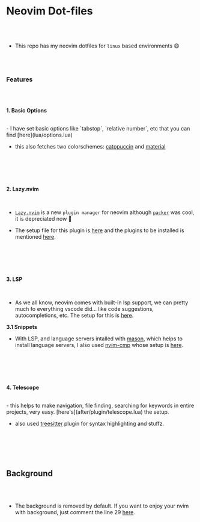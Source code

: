 # Neovim Dot-files

<br>
<br>

- This repo has my neovim dotfiles for `linux` based environments :smile:

<br>
<br>

### Features

<br>
<br>

__1. Basic Options__

<br>
  - I have set basic options like `tabstop`, `relative number`, etc that you can find [here](lua/options.lua)

  - this also fetches two colorschemes: [catppuccin](https://github.com/catppuccin/nvim) and [material](https://github.com/kaicataldo/material.vim/)


<br>
<br>
<br>
<br>

__2. Lazy.nvim__

<br>

  - [`Lazy.nvim`](https://github.com/folke/lazy.nvim) is a new `plugin manager` for neovim although [`packer`](https://github.com/wbthomason/packer.nvim) was cool, it is depreciated now :smiling_face_with_tear:

  - The setup file for this plugin is [here](lua/plugin.lua) and the plugins to be installed is mentioned [here](lua/pluginlist.lua).

<br>
<br>
<br>
<br>

__3. LSP__

<br>

  - As we all know, neovim comes with built-in lsp support, we can pretty much fo everything vscode did... like code suggestions, autocompletions, etc. The setup for this is [here](after/plugin/lsp.lua).

  __3.1 Snippets__
  
   - With LSP, and language servers intalled with [mason](https://github.com/williamboman/mason.nvim), which helps to install language servers, I also used [nvim-cmp](https://github.com/hrsh7th/nvim-cmp) whose setup is [here](after/plugin/cmp.lua).

<br>
<br>
<br>
<br>

__4. Telescope__

<br>
  - this helps to make navigation, file finding, searching for keywords in entire projects, very easy. [here's](after/plugin/telescope.lua) the setup.
 
  - also used [treesitter](https://github.com/nvim-treesitter/nvim-treesitter) plugin for syntax highlighting and stuffz.

<br>
<br>
<br>
<br>

## Background

<br>
<br>

- The background is removed by default. If you want to enjoy your nvim with background, just comment the line 29 [here](lua/options.lua).

